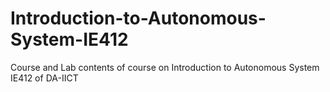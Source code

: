 # Introduction-to-Autonomous-System-IE412
Course and Lab contents of course on Introduction to Autonomous System IE412 of DA-IICT
